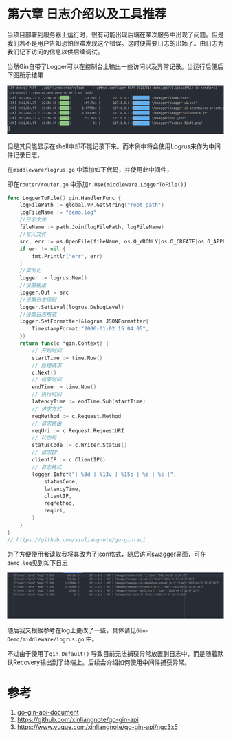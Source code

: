 # 第六章 日志介绍以及工具推荐



当项目部署到服务器上运行时，很有可能出现后端在某次服务中出现了问题。但是我们若不是用户告知恐怕很难发现这个错误。这时便需要日志的出场了。由日志为我们记下访问的信息以供后续调试。



当然Gin自带了Logger可以在控制台上输出一些访问以及异常记录。当运行后便后下图所示结果

![image-20220427224115121](img/p6-middleware-log-and-logrus/image-20220427224115121.png)



但是其只能显示在shell中却不能记录下来。而本例中将会使用Logrus来作为中间件记录日志。

在`middleware/logrus.go` 中添加如下代码，并使用此中间件，

即在`router/router.go` 中添加`r.Use(middleware.LoggerToFile())`  

```go
func LoggerToFile() gin.HandlerFunc {
	logFilePath := global.VP.GetString("root_path")
	logFileName := "demo.log"
	//日志文件
	fileName := path.Join(logFilePath, logFileName)
	//写入文件
	src, err := os.OpenFile(fileName, os.O_WRONLY|os.O_CREATE|os.O_APPEND|os.O_SYNC, 0666)
	if err != nil {
		fmt.Println("err", err)
	}
	//实例化
	logger := logrus.New()
	//设置输出
	logger.Out = src
	//设置日志级别
	logger.SetLevel(logrus.DebugLevel)
	//设置日志格式
   	logger.SetFormatter(&logrus.JSONFormatter{    
        TimestampFormat:"2006-01-02 15:04:05",    
    })
	return func(c *gin.Context) {
		// 开始时间
		startTime := time.Now()
		// 处理请求
		c.Next()
		// 结束时间
		endTime := time.Now()
		// 执行时间
		latencyTime := endTime.Sub(startTime)
		// 请求方式
		reqMethod := c.Request.Method
		// 请求路由
		reqUri := c.Request.RequestURI
		// 状态码
		statusCode := c.Writer.Status()
		// 请求IP
		clientIP := c.ClientIP()
		// 日志格式
		logger.Infof("| %3d | %13v | %15s | %s | %s |",
			statusCode,
			latencyTime,
			clientIP,
			reqMethod,
			reqUri,
		)
	}
}
// https://github.com/xinliangnote/go-gin-api
```

为了方便使用者读取我将其改为了json格式，随后访问swagger界面，可在`demo.log`见到如下日志

![image-20220427224737213](img/p6-middleware-log-and-logrus/image-20220427224737213.png)

随后我又根据参考在log上更改了一些，具体请见`Gin-Demo/middleware/logrus.go` 中。

不过由于使用了`gin.Default()` 导致目前无法捕获异常放置到日志中，而是随着默认Recovery输出到了终端上。后续会介绍如何使用中间件捕获异常。





# 参考

1. [go-gin-api-document](https://github.com/xinliangnote/Go/blob/master/03-go-gin-api%20%5B%E6%96%87%E6%A1%A3%5D/03-%5Bgo-gin-api%5D%20%E8%B7%AF%E7%94%B1%E4%B8%AD%E9%97%B4%E4%BB%B6%20-%20%E6%97%A5%E5%BF%97%E8%AE%B0%E5%BD%95.md)
2. https://github.com/xinliangnote/go-gin-api
3. https://www.yuque.com/xinliangnote/go-gin-api/ngc3x5
